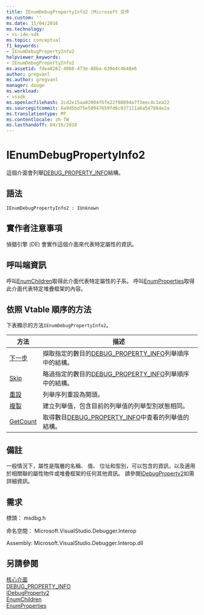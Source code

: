 ```yaml
---
title: IEnumDebugPropertyInfo2 |Microsoft 文件
ms.custom: ''
ms.date: 11/04/2016
ms.technology:
- vs-ide-sdk
ms.topic: conceptual
f1_keywords:
- IEnumDebugPropertyInfo2
helpviewer_keywords:
- IEnumDebugPropertyInfo2
ms.assetid: fdea8262-40b8-473e-88ba-639e4c4648e6
author: gregvanl
ms.author: gregvanl
manager: douge
ms.workload:
- vssdk
ms.openlocfilehash: 2cd2e15aa02004f6fe22f08894a7f3eec4c1ea22
ms.sourcegitcommit: 6a9d5bd75e50947659fd6c837111a6a547884e2a
ms.translationtype: MT
ms.contentlocale: zh-TW
ms.lasthandoff: 04/16/2018
---
```

# <a name="ienumdebugpropertyinfo2"></a>IEnumDebugPropertyInfo2
這個介面會列舉[DEBUG_PROPERTY_INFO](../../../extensibility/debugger/reference/debug-property-info.md)結構。  
  
## <a name="syntax"></a>語法  
  
```  
IEnumDebugPropertyInfo2 : IUnknown  
```  
  
## <a name="notes-for-implementers"></a>實作者注意事項  
 偵錯引擎 (DE) 會實作這個介面來代表特定屬性的資訊。  
  
## <a name="notes-for-callers"></a>呼叫端資訊  
 呼叫[EnumChildren](../../../extensibility/debugger/reference/idebugproperty2-enumchildren.md)取得此介面代表特定屬性的子系。 呼叫[EnumProperties](../../../extensibility/debugger/reference/idebugstackframe2-enumproperties.md)取得此介面代表特定堆疊框架的內容。  
  
## <a name="methods-in-vtable-order"></a>依照 Vtable 順序的方法  
 下表顯示的方法`IEnumDebugPropertyInfo2`。  
  
|方法|描述|  
|------------|-----------------|  
|[下一步](../../../extensibility/debugger/reference/ienumdebugpropertyinfo2-next.md)|擷取指定的數目的[DEBUG_PROPERTY_INFO](../../../extensibility/debugger/reference/debug-property-info.md)列舉順序中的結構。|  
|[Skip](../../../extensibility/debugger/reference/ienumdebugpropertyinfo2-skip.md)|略過指定的數目的[DEBUG_PROPERTY_INFO](../../../extensibility/debugger/reference/debug-property-info.md)列舉順序中的結構。|  
|[重設](../../../extensibility/debugger/reference/ienumdebugpropertyinfo2-reset.md)|列舉序列重設為開頭。|  
|[複製](../../../extensibility/debugger/reference/ienumdebugpropertyinfo2-clone.md)|建立列舉值，包含目前的列舉值的列舉型別狀態相同。|  
|[GetCount](../../../extensibility/debugger/reference/ienumdebugpropertyinfo2-getcount.md)|取得數目[DEBUG_PROPERTY_INFO](../../../extensibility/debugger/reference/debug-property-info.md)中查看的列舉值的結構。|  
  
## <a name="remarks"></a>備註  
 一般情況下，屬性是階層的名稱、 值、 位址和型別，可以包含的資訊，以及適用於相關聯的屬性物件或堆疊框架的任何其他資訊。 請參閱[IDebugProperty2](../../../extensibility/debugger/reference/idebugproperty2.md)如需詳細資訊。  
  
## <a name="requirements"></a>需求  
 標頭： msdbg.h  
  
 命名空間： Microsoft.VisualStudio.Debugger.Interop  
  
 Assembly: Microsoft.VisualStudio.Debugger.Interop.dll  
  
## <a name="see-also"></a>另請參閱  
 [核心介面](../../../extensibility/debugger/reference/core-interfaces.md)   
 [DEBUG_PROPERTY_INFO](../../../extensibility/debugger/reference/debug-property-info.md)   
 [IDebugProperty2](../../../extensibility/debugger/reference/idebugproperty2.md)   
 [EnumChildren](../../../extensibility/debugger/reference/idebugproperty2-enumchildren.md)   
 [EnumProperties](../../../extensibility/debugger/reference/idebugstackframe2-enumproperties.md)